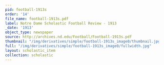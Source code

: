 ```yaml
---
pid: football-1913s
order: '14'
file_name: football-1913s.pdf
label: Notre Dame Scholastic Football Review - 1913
_date: '1913'
object_type: newspaper
source: http://archives.nd.edu/Football/Football-1913s.pdf
thumbnail: "/img/derivatives/simple/football-1913s_image0/thumbnail.jpg"
full: "/img/derivatives/simple/football-1913s_image0/fullwidth.jpg"
layout: scholastic_item
collection: scholastic
---
```

